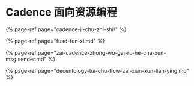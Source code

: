 # Cadence 面向资源编程

{% page-ref page="cadence-ji-chu-zhi-shi/" %}

{% page-ref page="fusd-fen-xi.md" %}

{% page-ref page="zai-cadence-zhong-wo-gai-ru-he-cha-xun-msg.sender.md" %}

{% page-ref page="decentology-tui-chu-flow-zai-xian-xun-lian-ying.md" %}



